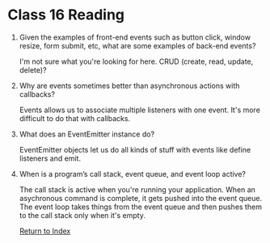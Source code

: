 # Class 16 Reading

1.  Given the examples of front-end events such as button click, window resize, form submit, etc, what are some examples of back-end events?

    I'm not sure what you're looking for here. CRUD (create, read, update, delete)?

2.  Why are events sometimes better than asynchronous actions with callbacks?

    Events allows us to associate multiple listeners with one event. It's more difficult to do that with callbacks.

3.  What does an EventEmitter instance do?

    EventEmitter objects let us do all kinds of stuff with events like define listeners and emit.

4.  When is a program’s call stack, event queue, and event loop active?

    The call stack is active when you're running your application. When an asychronous command is complete, it gets pushed into the event queue. The event loop takes things from the event queue and then pushes them to the call stack only when it's empty.

    [Return to Index](index.md)

